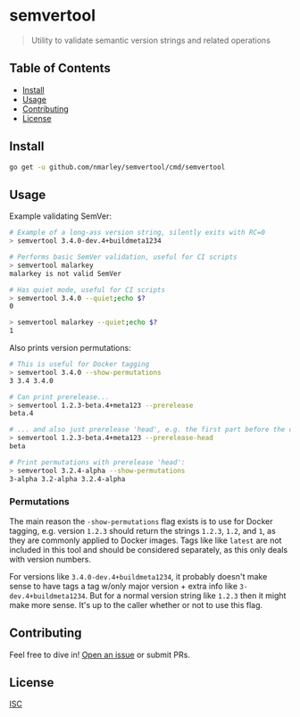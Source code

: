 # semvertool

> Utility to validate semantic version strings and related operations

## Table of Contents
- [Install](#install)
- [Usage](#usage)
- [Contributing](#contributing)
- [License](#license)

## Install

```sh
go get -u github.com/nmarley/semvertool/cmd/semvertool
```

## Usage

Example validating SemVer:

```sh
# Example of a long-ass version string, silently exits with RC=0
> semvertool 3.4.0-dev.4+buildmeta1234

# Performs basic SemVer validation, useful for CI scripts
> semvertool malarkey
malarkey is not valid SemVer

# Has quiet mode, useful for CI scripts
> semvertool 3.4.0 --quiet;echo $?
0

> semvertool malarkey --quiet;echo $?
1
```

Also prints version permutations:

```sh
# This is useful for Docker tagging
> semvertool 3.4.0 --show-permutations
3 3.4 3.4.0

# Can print prerelease...
> semvertool 1.2.3-beta.4+meta123 --prerelease
beta.4

# ... and also just prerelease 'head', e.g. the first part before the dot:
> semvertool 1.2.3-beta.4+meta123 --prerelease-head
beta

# Print permutations with prerelease 'head':
> semvertool 3.2.4-alpha --show-permutations
3-alpha 3.2-alpha 3.2.4-alpha
```

### Permutations

The main reason the `-show-permutations` flag exists is to use for Docker tagging, e.g. version `1.2.3` should return the strings `1.2.3`, `1.2`, and `1`, as they are commonly applied to Docker images. Tags like like `latest` are not included in this tool and should be considered separately, as this only deals with version numbers.

For versions like `3.4.0-dev.4+buildmeta1234`, it probably doesn't make sense to have tags a tag w/only major version + extra info like `3-dev.4+buildmeta1234`. But for a normal version string like `1.2.3` then it might make more sense. It's up to the caller whether or not to use this flag.

## Contributing

Feel free to dive in! [Open an issue](https://github.com/nmarley/semvertool/issues/new) or submit PRs.

## License

[ISC](LICENSE)
